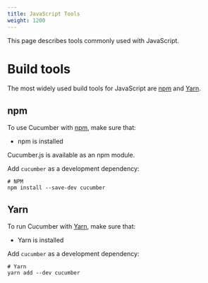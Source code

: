 ```yaml
---
title: JavaScript Tools
weight: 1200
---
```


This page describes tools commonly used with JavaScript.

# Build tools
The most widely used build tools for JavaScript are [npm](#npm) and [Yarn](#yarn).

## npm
To use Cucumber with [npm](https://www.npmjs.com/), make sure that:

- npm is installed

Cucumber.js is available as an npm module.

Add `cucumber` as a development dependency:

```shell
# NPM
npm install --save-dev cucumber
```

## Yarn

To run Cucumber with [Yarn](https://yarnpkg.com/en/), make sure that:

- Yarn is installed

Add `cucumber` as a development dependency:

```shell
# Yarn
yarn add --dev cucumber
```
